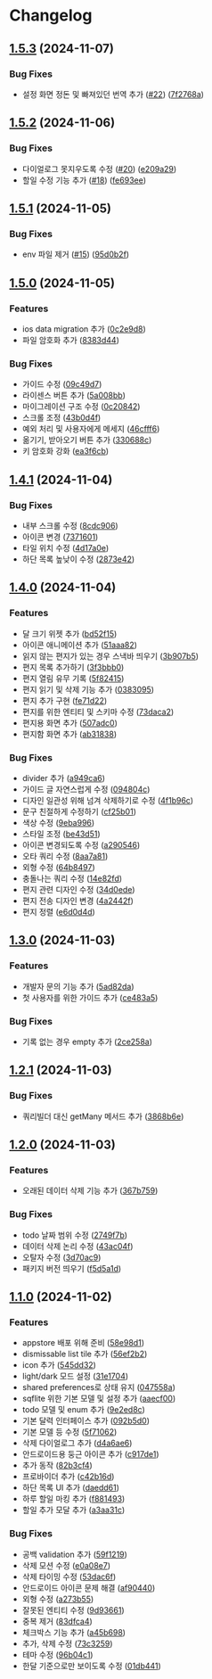 # Changelog

## [1.5.3](https://github.com/MontyCoder0701/anxy_planner/compare/one_moon-v1.5.2...one_moon-v1.5.3) (2024-11-07)


### Bug Fixes

* 설정 화면 정돈 및 빠져있던 번역 추가 ([#22](https://github.com/MontyCoder0701/anxy_planner/issues/22)) ([7f2768a](https://github.com/MontyCoder0701/anxy_planner/commit/7f2768abe995974985173fa972c1f9d16d14e60e))

## [1.5.2](https://github.com/MontyCoder0701/anxy_planner/compare/one_moon-v1.5.1...one_moon-v1.5.2) (2024-11-06)


### Bug Fixes

* 다이얼로그 못지우도록 수정 ([#20](https://github.com/MontyCoder0701/anxy_planner/issues/20)) ([e209a29](https://github.com/MontyCoder0701/anxy_planner/commit/e209a29b594d69fe117705b6198d617300aed7ce))
* 할일 수정 기능 추가 ([#18](https://github.com/MontyCoder0701/anxy_planner/issues/18)) ([fe693ee](https://github.com/MontyCoder0701/anxy_planner/commit/fe693eeb3ae842b883288e27443704bb89661876))

## [1.5.1](https://github.com/MontyCoder0701/anxy_planner/compare/one_moon-v1.5.0...one_moon-v1.5.1) (2024-11-05)


### Bug Fixes

* env 파일 제거 ([#15](https://github.com/MontyCoder0701/anxy_planner/issues/15)) ([95d0b2f](https://github.com/MontyCoder0701/anxy_planner/commit/95d0b2fd445e6ca9631b5e925844c30e2901876a))

## [1.5.0](https://github.com/MontyCoder0701/anxy_planner/compare/one_moon-v1.4.1...one_moon-v1.5.0) (2024-11-05)


### Features

* ios data migration 추가 ([0c2e9d8](https://github.com/MontyCoder0701/anxy_planner/commit/0c2e9d866a74bf148f192f03145003940a8cc7d4))
* 파일 암호화 추가 ([8383d44](https://github.com/MontyCoder0701/anxy_planner/commit/8383d44b0cb78c49afcdd4047746fa44f2e9fa16))


### Bug Fixes

* 가이드 수정 ([09c49d7](https://github.com/MontyCoder0701/anxy_planner/commit/09c49d778a4c328cb6b60f5a5bfe73d9885dbd28))
* 라이센스 버튼 추가 ([5a008bb](https://github.com/MontyCoder0701/anxy_planner/commit/5a008bb96b67b2ef02f42e5c922edc43fb8eef61))
* 마이그레이션 구조 수정 ([0c20842](https://github.com/MontyCoder0701/anxy_planner/commit/0c208425d9e4f7a2b0a4784b4e48ec50828dd57c))
* 스크롤 조정 ([43b0d4f](https://github.com/MontyCoder0701/anxy_planner/commit/43b0d4fc75f21e649f86a92f69776fd2a9364dd0))
* 예외 처리 및 사용자에게 메세지 ([46cfff6](https://github.com/MontyCoder0701/anxy_planner/commit/46cfff6f0ffbbb578a999ff8a4dca83eb258e90e))
* 옮기기, 받아오기 버튼 추가 ([330688c](https://github.com/MontyCoder0701/anxy_planner/commit/330688ccc0aafa69c64866ee685c91eacf47d655))
* 키 암호화 강화 ([ea3f6cb](https://github.com/MontyCoder0701/anxy_planner/commit/ea3f6cbcaf7931e001039899403ded559deb9ca2))

## [1.4.1](https://github.com/MontyCoder0701/anxy_planner/compare/one_moon-v1.4.0...one_moon-v1.4.1) (2024-11-04)


### Bug Fixes

* 내부 스크롤 수정 ([8cdc906](https://github.com/MontyCoder0701/anxy_planner/commit/8cdc90687e25e10a76e9334317f19ec4a0aa29ed))
* 아이콘 변경 ([7371601](https://github.com/MontyCoder0701/anxy_planner/commit/7371601ebc20ccf9da765211253aee78b8e32b6e))
* 타일 위치 수정 ([4d17a0e](https://github.com/MontyCoder0701/anxy_planner/commit/4d17a0e0118dd180d09e6899702dc6013a3004b3))
* 하단 목록 높낮이 수정 ([2873e42](https://github.com/MontyCoder0701/anxy_planner/commit/2873e42951f1f60ac3245862efb4125eee009d2a))

## [1.4.0](https://github.com/MontyCoder0701/anxy_planner/compare/one_moon-v1.3.0...one_moon-v1.4.0) (2024-11-04)


### Features

* 달 크기 위젯 추가 ([bd52f15](https://github.com/MontyCoder0701/anxy_planner/commit/bd52f1521ae660d8c56f9d720fcf43aa741702e2))
* 아이콘 애니메이션 추가 ([51aaa82](https://github.com/MontyCoder0701/anxy_planner/commit/51aaa8262a8f77d8ebe67de54dc4d38bcc013869))
* 읽지 않는 편지가 있는 경우 스낵바 띄우기 ([3b907b5](https://github.com/MontyCoder0701/anxy_planner/commit/3b907b5814b72ca22e1d243a69e8818c97a0a8cb))
* 편지 목록 추가하기 ([3f3bbb0](https://github.com/MontyCoder0701/anxy_planner/commit/3f3bbb0bf73f77cd2e170452a93988efb31d23f0))
* 편지 열림 유무 기록 ([5f82415](https://github.com/MontyCoder0701/anxy_planner/commit/5f8241594d0a3c5089f44bfadebfb51ae4de709a))
* 편지 읽기 및 삭제 기능 추가 ([0383095](https://github.com/MontyCoder0701/anxy_planner/commit/0383095e8c46a4cd1367adce4185ecad30c313ec))
* 편지 추가 구현 ([fe71d22](https://github.com/MontyCoder0701/anxy_planner/commit/fe71d22fabcd1ec16e7bbd61e468b34db57db846))
* 편지를 위한 엔티티 및 스키마 수정 ([73daca2](https://github.com/MontyCoder0701/anxy_planner/commit/73daca2db02357248a002d65c6436f28fe193218))
* 편지용 화면 추가 ([507adc0](https://github.com/MontyCoder0701/anxy_planner/commit/507adc08bf6c9fe42eb0068c4c0e40eb7af179ca))
* 편지함 화면 추가 ([ab31838](https://github.com/MontyCoder0701/anxy_planner/commit/ab3183883715f7d2e185fdffe264f92ef425683e))


### Bug Fixes

* divider  추가 ([a949ca6](https://github.com/MontyCoder0701/anxy_planner/commit/a949ca6d9aa86a42f81c151ed8c22ac6e864dcd8))
* 가이드 글 자연스럽게 수정 ([094804c](https://github.com/MontyCoder0701/anxy_planner/commit/094804ca07a7098933931146aff48422cd96cb3d))
* 디자인 일관성 위해 넘겨 삭제하기로 수정 ([4f1b96c](https://github.com/MontyCoder0701/anxy_planner/commit/4f1b96cc267a5f88ec2c4cb2d70b5c0d97c28d05))
* 문구 친절하게 수정하기 ([cf25b01](https://github.com/MontyCoder0701/anxy_planner/commit/cf25b01543b726134e4df8a1937dc96a0d2eecd8))
* 색상 수정 ([9eba996](https://github.com/MontyCoder0701/anxy_planner/commit/9eba9965374fd30da2de3b8772e5ac4def3d55b2))
* 스타일 조정 ([be43d51](https://github.com/MontyCoder0701/anxy_planner/commit/be43d5185e9a8447629dffa3fbe7663894a46377))
* 아이콘 변경되도록 수정 ([a290546](https://github.com/MontyCoder0701/anxy_planner/commit/a29054659647bdf9fbff48872af78b62f131e696))
* 오타 쿼리 수정 ([8aa7a81](https://github.com/MontyCoder0701/anxy_planner/commit/8aa7a818a466693a67de5462e16d5b0a166f96b5))
* 외형 수정 ([64b8497](https://github.com/MontyCoder0701/anxy_planner/commit/64b849730936ae7b1faf52dde3a2d3d08cd34413))
* 충돌나는 쿼리 수정 ([14e82fd](https://github.com/MontyCoder0701/anxy_planner/commit/14e82fdbb5fadbd68da4f2b9e135b9da014ba97f))
* 편지 관련 디자인 수정 ([34d0ede](https://github.com/MontyCoder0701/anxy_planner/commit/34d0ede6349feb1decc4859403c93757c0290d4a))
* 편지 전송 디자인 변경 ([4a2442f](https://github.com/MontyCoder0701/anxy_planner/commit/4a2442fe5c65f99cff07ff6e9910a9897cb99a76))
* 편지 정렬 ([e6d0d4d](https://github.com/MontyCoder0701/anxy_planner/commit/e6d0d4d36c1480e22e2cd084aa4fe05a4bcb1760))

## [1.3.0](https://github.com/MontyCoder0701/anxy_planner/compare/one_moon-v1.2.1...one_moon-v1.3.0) (2024-11-03)


### Features

* 개발자 문의 기능 추가 ([5ad82da](https://github.com/MontyCoder0701/anxy_planner/commit/5ad82da2fc42b6f2853dcb7d1fe80eb66559bc84))
* 첫 사용자를 위한 가이드 추가 ([ce483a5](https://github.com/MontyCoder0701/anxy_planner/commit/ce483a5a30fff83568ac8d68276cc71d3eeec5fe))


### Bug Fixes

* 기록 없는 경우 empty 추가 ([2ce258a](https://github.com/MontyCoder0701/anxy_planner/commit/2ce258af24f3384d4107eb172e164f4d39e1eaa0))

## [1.2.1](https://github.com/MontyCoder0701/anxy_planner/compare/one_moon-v1.2.0...one_moon-v1.2.1) (2024-11-03)


### Bug Fixes

* 쿼리빌더 대신 getMany 메서드 추가 ([3868b6e](https://github.com/MontyCoder0701/anxy_planner/commit/3868b6ecd8ed266f6926d24228672e3bea424cc1))

## [1.2.0](https://github.com/MontyCoder0701/anxy_planner/compare/one_moon-v1.1.0...one_moon-v1.2.0) (2024-11-03)


### Features

* 오래된 데이터 삭제 기능 추가 ([367b759](https://github.com/MontyCoder0701/anxy_planner/commit/367b759d5dd18fdf664a831ec6c167e3c01084d4))


### Bug Fixes

* todo 날짜 범위 수정 ([2749f7b](https://github.com/MontyCoder0701/anxy_planner/commit/2749f7b1bbd1fc865553c056e34a2f576347b92b))
* 데이터 삭제 논리 수정 ([43ac04f](https://github.com/MontyCoder0701/anxy_planner/commit/43ac04f1fe7df246d9bdae106be8a25019272f01))
* 오탈자 수정 ([3d70ac9](https://github.com/MontyCoder0701/anxy_planner/commit/3d70ac9482a6e1cf47832d4095d35776ba95dc77))
* 패키지 버전 띄우기 ([f5d5a1d](https://github.com/MontyCoder0701/anxy_planner/commit/f5d5a1d14994064eaebec2eb717e69ad83dc17a5))

## [1.1.0](https://github.com/MontyCoder0701/anxy_planner/compare/one_moon-v1.0.0...one_moon-v1.1.0) (2024-11-02)


### Features

* appstore 배포 위해 준비 ([58e98d1](https://github.com/MontyCoder0701/anxy_planner/commit/58e98d1fbbe9204f136336b0aa3a0577ac3d7cf9))
* dismissable list tile 추가 ([56ef2b2](https://github.com/MontyCoder0701/anxy_planner/commit/56ef2b28ae41a2d5ac0b5d88223b6bb5e6181e16))
* icon 추가 ([545dd32](https://github.com/MontyCoder0701/anxy_planner/commit/545dd3205aa003a8fb4bda8875c9cdb4ffb2098c))
* light/dark 모드 설정 ([31e1704](https://github.com/MontyCoder0701/anxy_planner/commit/31e17047878936e1c8228c872791db56c2f81b81))
* shared preferences로 상태 유지 ([047558a](https://github.com/MontyCoder0701/anxy_planner/commit/047558af242bf949370c4a0ac029da70aaba4821))
* sqflite 위한 기본 모델 및 설정 추가 ([aaecf00](https://github.com/MontyCoder0701/anxy_planner/commit/aaecf00f77fa6e30639b1e4897276cf271443073))
* todo 모델 및 enum 추가 ([9e2ed8c](https://github.com/MontyCoder0701/anxy_planner/commit/9e2ed8c90bb3ca8ead9d796c73bdd0c08ac18d51))
* 기본 달력 인터페이스 추가 ([092b5d0](https://github.com/MontyCoder0701/anxy_planner/commit/092b5d0681b6acd53fac0673a4f946f7e5ada359))
* 기본 모델 등 수정 ([5f71062](https://github.com/MontyCoder0701/anxy_planner/commit/5f71062fbce751991e6951185b7c98b6aff9fb34))
* 삭제 다이얼로그 추가 ([d4a6ae6](https://github.com/MontyCoder0701/anxy_planner/commit/d4a6ae6b06f048461495a0f739f77383756851d0))
* 안드로이드용 둥근 아이콘 추가 ([c917de1](https://github.com/MontyCoder0701/anxy_planner/commit/c917de136afae8ed401c3336746b3d500dcca33d))
* 추가 동작 ([82b3cf4](https://github.com/MontyCoder0701/anxy_planner/commit/82b3cf408177d65c96c7c297b6a88e423fdaebbd))
* 프로바이더 추가 ([c42b16d](https://github.com/MontyCoder0701/anxy_planner/commit/c42b16d0fa31fc36920f2bfc1c6b8ddc8af6cc86))
* 하단 목록 UI 추가 ([daedd61](https://github.com/MontyCoder0701/anxy_planner/commit/daedd61fc722343b49fd15a767cb207a4c7543d5))
* 하루 할일 마킹 추가 ([f881493](https://github.com/MontyCoder0701/anxy_planner/commit/f881493ac1c5a55fa7222f2c140bae41912919dd))
* 할일 추가 모달 추가 ([a3aa31c](https://github.com/MontyCoder0701/anxy_planner/commit/a3aa31c992c9a89739de45baeff71ceceab4451e))


### Bug Fixes

* 공백 validation 추가 ([59f1219](https://github.com/MontyCoder0701/anxy_planner/commit/59f121949960c3a8786bd29c69497d8ef42e7a2f))
* 삭제 모션 수정 ([e0a08e7](https://github.com/MontyCoder0701/anxy_planner/commit/e0a08e767f49b04392160b5a231f616bdfd21ad9))
* 삭제 타이밍 수정 ([53dac6f](https://github.com/MontyCoder0701/anxy_planner/commit/53dac6f05de65bebb93480633ffc580d2721b283))
* 안드로이드 아이콘 문제 해결 ([af90440](https://github.com/MontyCoder0701/anxy_planner/commit/af90440ab63ddd5d656bae9e8cb459e5b512dee0))
* 외형 수정 ([a273b55](https://github.com/MontyCoder0701/anxy_planner/commit/a273b558ac989e1d1e2063bc0b72278065b9da6e))
* 잘못된 엔티티 수정 ([9d93661](https://github.com/MontyCoder0701/anxy_planner/commit/9d93661a20289d5b9fbff80d753d3703ea734d0c))
* 중복 제거 ([83dfca4](https://github.com/MontyCoder0701/anxy_planner/commit/83dfca4e7c8055e576b82b3bc0ffdf1866cc2db8))
* 체크박스 기능 추가 ([a45b698](https://github.com/MontyCoder0701/anxy_planner/commit/a45b698b33ddbe9dfc790dc436ef2ec39b9af8ee))
* 추가, 삭제 수정 ([73c3259](https://github.com/MontyCoder0701/anxy_planner/commit/73c3259a1d6b2ec86373cfa74390365d37d76ddb))
* 테마 수정 ([96b04c1](https://github.com/MontyCoder0701/anxy_planner/commit/96b04c1631101bb9067662713e711f2d2742e793))
* 한달 기준으로만 보이도록 수정 ([01db441](https://github.com/MontyCoder0701/anxy_planner/commit/01db44142f1ee931c295a4a25c0af74a92e06c95))
